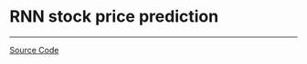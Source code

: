 # RNN stock price prediction

***

[Source Code](https://github.com/leehaesung/RNN_stock_price_prediction/blob/master/rnn_stock_prediction_longterm.ipynb)



